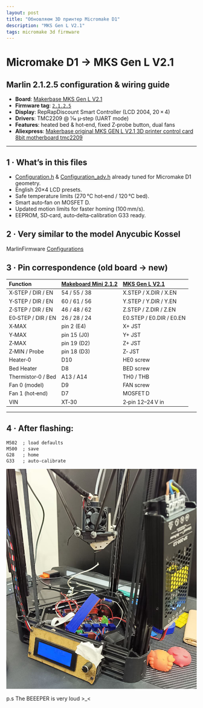 ```yaml
---
layout: post
title: "Обновляем 3D принтер Micromake D1"
description: "MKS Gen L V2.1"
tags: micromake 3d firmware
---
```


# Micromake D1 → MKS Gen L V2.1
## Marlin 2.1.2.5 configuration & wiring guide

* **Board**: [Makerbase MKS Gen L V2.1](https://github.com/makerbase-mks/MKS-GEN_L/wiki/MKS_GEN_L_V2)  
* **Firmware tag**: [`2.1.2.5`](https://github.com/MarlinFirmware/Marlin/releases/tag/2.1.2.5)
* **Display**: RepRapDiscount Smart Controller (LCD 2004, 20 × 4)
* **Drivers**: TMC2209 @ 1⁄16 µ‑step (UART mode)
* **Features**: heated bed & hot‑end, fixed Z‑probe button, dual fans
* **Aliexpress**: [Makerbase original MKS GEN L V2.1 3D printer control card 8bit motherboard tmc2209](https://aliexpress.com/item/32971035497.html?sku_id=10000014398959319&spm=a2g2w.productlist.search_results.2.2793456fORRHET)
---


## 1 · What’s in this files
* [Configuration.h](/assets/blog/micromake_d1/Configuration.h) & [Configuration_adv.h](/assets/blog/micromake_d1/Configuration_adv.h) already tuned for Micromake D1 geometry.  
* English 20×4 LCD presets.  
* Safe temperature limits (270 °C hot‑end / 120 °C bed).  
* Smart auto‑fan on MOSFET D.  
* Updated motion limits for faster homing (100 mm/s).  
* EEPROM, SD‑card, auto‑delta‑calibration G33 ready.


## 2 · Very similar to the model Anycubic Kossel
MarlinFirmware [Configurations](https://github.com/MarlinFirmware/Configurations/tree/import-2.1.x/config/examples/delta/Anycubic/Kossel)

## 3 · Pin correspondence (old board → new)

| Function           | [Makeboard Mini 2.1.2](/assets/blog/micromake_d1/makeboard_mini_2.1.2.webp) | [MKS Gen L V2.1](/assets/blog/micromake_d1/mks_gen_l_v2.1.webp)           |
|:-------------------|:---------------------|:-------------------------|
| X‑STEP / DIR / EN  | 54 / 55 / 38         | X.STEP / X.DIR / X.EN    |
| Y‑STEP / DIR / EN  | 60 / 61 / 56         | Y.STEP / Y.DIR / Y.EN    |
| Z‑STEP / DIR / EN  | 46 / 48 / 62         | Z.STEP / Z.DIR / Z.EN    |
| E0‑STEP / DIR / EN | 26 / 28 / 24         | E0.STEP / E0.DIR / E0.EN |
| X‑MAX              | pin 2 (E4)           | X+ JST                   |
| Y‑MAX              | pin 15 (J0)          | Y+ JST                   |
| Z‑MAX              | pin 19 (D2)          | Z+ JST                   |
| Z‑MIN / Probe      | pin 18 (D3)          | Z‑ JST                   |
| Heater‑0           | D10                  | HE0 screw                |
| Bed Heater         | D8                   | BED screw                |
| Thermistor‑0 / Bed | A13 / A14            | TH0 / THB                |
| Fan 0 (model)      | D9                   | FAN screw                |
| Fan 1 (hot‑end)    | D7                   | MOSFET D                 |
| VIN                | XT‑30                | 2‑pin 12–24 V in         |

---


## 4 · After flashing:
```gcode
M502  ; load defaults
M500  ; save
G28   ; home
G33   ; auto‑calibrate
```
![Micromake D1 with MKS Gen L V2.1](/assets/blog/micromake_d1/d1-upgrade.jpg)

p.s The BEEEPER is very loud >_<